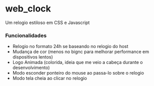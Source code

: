 # web_clock
Um relogio estiloso em CSS e Javascript

### Funcionalidades
- Relogio no formato 24h se baseando no relogio do host
- Mudança de cor (menos no bignc para melhorar performance em dispositivos lentos)
- Logo Animada (colorida, ideia que me veio a cabeça durante o desenvolvimento)
- Modo esconder ponteiro do mouse ao passa-lo sobre o relogio
- Modo tela cheia ao clicar no relogio

